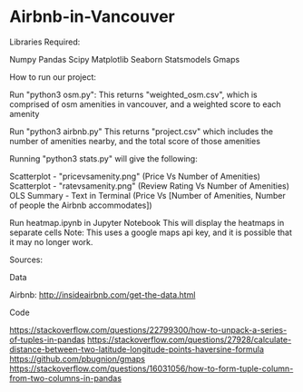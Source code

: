 # Airbnb-in-Vancouver

Libraries Required:

Numpy
Pandas
Scipy
Matplotlib
Seaborn
Statsmodels
Gmaps


How to run our project:

Run "python3 osm.py":
This returns "weighted_osm.csv", which is comprised of osm amenities in vancouver, and a weighted score to each amenity


Run "python3 airbnb.py"
This returns "project.csv" which includes the number of amenities nearby, and the total score of those amenities


Running "python3 stats.py" will give the following:

Scatterplot - "pricevsamenity.png" (Price Vs Number of Amenities)
Scatterplot - "ratevsamenity.png" (Review Rating Vs Number of Amenities)
OLS Summary - Text in Terminal (Price Vs [Number of Amenities, Number of people the Airbnb accommodates])


Run heatmap.ipynb in Jupyter Notebook
This will display the heatmaps in separate cells
Note: This uses a google maps api key, and it is possible that it may no longer work.


Sources:

Data

Airbnb: http://insideairbnb.com/get-the-data.html

Code

https://stackoverflow.com/questions/22799300/how-to-unpack-a-series-of-tuples-in-pandas
https://stackoverflow.com/questions/27928/calculate-distance-between-two-latitude-longitude-points-haversine-formula
https://github.com/pbugnion/gmaps
https://stackoverflow.com/questions/16031056/how-to-form-tuple-column-from-two-columns-in-pandas
